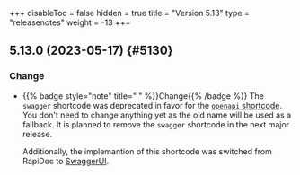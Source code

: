 +++
disableToc = false
hidden = true
title = "Version 5.13"
type = "releasenotes"
weight = -13
+++

## 5.13.0 (2023-05-17) {#5130}

### Change

- {{% badge style="note" title=" " %}}Change{{% /badge %}} The `swagger` shortcode was deprecated in favor for the  [`openapi` shortcode](shortcodes/openapi). You don't need to change anything yet as the old name will be used as a fallback. It is planned to remove the `swagger` shortcode in the next major release.

  Additionally, the implemantion of this shortcode was switched from RapiDoc to [SwaggerUI](https://github.com/swagger-api/swagger-ui).
